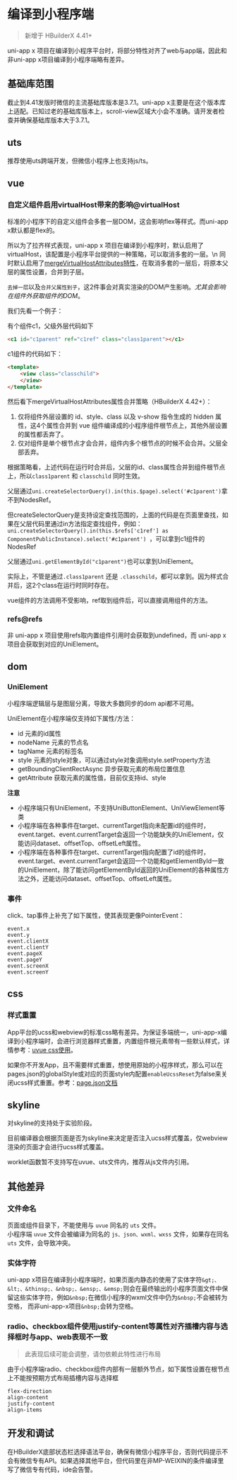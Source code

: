 # 编译到小程序端

> 新增于 HBuilderX 4.41+

uni-app x 项目在编译到小程序平台时，将部分特性对齐了web与app端，因此和非uni-app x项目编译到小程序端略有差异。

## 基础库范围
截止到4.41发版时微信的主流基础库版本是3.7.1。uni-app x主要是在这个版本库上适配。已知过老的基础库版本上，scroll-view区域大小会不准确。请开发者检查并确保基础库版本大于3.7.1。

## uts

推荐使用uts跨端开发，但微信小程序上也支持js/ts。

## vue

### 自定义组件启用virtualHost带来的影响@virtualHost

标准的小程序下的自定义组件会多套一层DOM，这会影响flex等样式。而uni-app x默认都是flex的。

所以为了拉齐样式表现，uni-app x 项目在编译到小程序时，默认启用了virtualHost，该配置是小程序平台提供的一种策略，可以取消多套的一层。\n
同时默认启用了[mergeVirtualHostAttributes特性](https://uniapp.dcloud.net.cn/collocation/manifest.html#mp-weixin)，在取消多套的一层后，将原本父层的属性设置，合并到子层。

`去掉一层`以及`合并父属性到子`，这2件事会对真实渲染的DOM产生影响。*尤其会影响在组件外获取组件的DOM*。

我们先看一个例子：

有个组件c1，父级外层代码如下
```html
<c1 id="c1parent" ref="c1ref" class="class1parent"></c1>
```

c1组件的代码如下：
```html
<template>
    <view class="classchild">
    </view>
</template>
```

然后看下mergeVirtualHostAttributes属性合并策略（HBuilderX 4.42+）：
1. 仅将组件外层设置的 id、style、class 以及 v-show 指令生成的 hidden 属性，这4个属性合并到 vue 组件编译成的小程序组件根节点上，其他外层设置的属性都丢弃了。
2. 仅对组件是单个根节点才会合并，组件内多个根节点的时候不会合并。父层全部丢弃。

根据策略看，上述代码在运行时合并后，父层的id、class属性合并到组件根节点上，所以`class1parent` 和 `classchild` 同时生效。

父层通过`uni.createSelectorQuery().in(this.$page).select('#c1parent')`拿不到NodesRef。

但createSelectorQuery是支持设定查找范围的，上面的代码是在页面里查找，如果在父层代码里通过in方法指定查找组件，例如：`uni.createSelectorQuery().in(this.$refs['c1ref'] as ComponentPublicInstance).select('#c1parent') `，可以拿到c1组件的NodesRef 

父层通过`uni.getElementById("c1parent")`也可以拿到UniElement。

实际上，不管是通过`.class1parent` 还是 `.classchild`，都可以拿到。因为样式合并后，这2个class在运行时同时存在。

vue组件的方法调用不受影响，ref取到组件后，可以直接调用组件的方法。

### refs@refs

非 uni-app x 项目使用refs取内置组件引用时会获取到undefined，而 uni-app x 项目会获取到对应的UniElement。

## dom

### UniElement

小程序端逻辑层与是图层分离，导致大多数同步的dom api都不可用。

UniElement在小程序端仅支持如下属性/方法：

- id 元素的id属性
- nodeName 元素的节点名
- tagName 元素的标签名
- style 元素的style对象，可以通过style对象调用style.setProperty方法
- getBoundingClientRectAsync 异步获取元素的布局位置信息
- getAttribute 获取元素的属性值，目前仅支持id、style

**注意**

- 小程序端只有UniElement，不支持UniButtonElement、UniViewElement等类
- 小程序端在各种事件在target、currentTarget指向未配置id的组件时，event.target、event.currentTarget会返回一个功能缺失的UniElement，仅能访问dataset、offsetTop、offsetLeft属性。
- 小程序端在各种事件在target、currentTarget指向配置了id的组件时，event.target、event.currentTarget会返回一个功能和getElementById一致的UniElement，除了能访问getElementById返回的UniElement的各种属性方法之外，还能访问dataset、offsetTop、offsetLeft属性。

### 事件

click、tap事件上补充了如下属性，使其表现更像PointerEvent：

```
event.x
event.y
event.clientX
event.clientY
event.pageX
event.pageY
event.screenX
event.screenY
```

## css

### 样式重置

App平台的ucss和webview的标准css略有差异。为保证多端统一，uni-app-x编译到小程序端时，会进行浏览器样式重置，内置组件根元素带有一些默认样式，详情参考：[uvue css使用](../css/README.md)。

如果你不开发App，且不需要样式重置，想使用原始的小程序样式，那么可以在pages.json的globalStyle或对应的页面style内配置`enableUcssReset`为false来关闭ucss样式重置。参考：[page.json文档](../collocation/pagesjson.md)

## skyline

对skyline的支持处于实验阶段。

目前编译器会根据页面是否为skyline来决定是否注入ucss样式覆盖，仅webview渲染的页面才会进行ucss样式覆盖。

worklet函数暂不支持写在uvue、uts文件内，推荐从js文件内引用。

## 其他差异

### 文件命名
页面或组件目录下，不能使用与 `uvue` 同名的 `uts` 文件。\
小程序端 `uvue` 文件会被编译为同名的 `js、json、wxml、wxss` 文件，如果存在同名 `uts` 文件，会导致冲突。

### 实体字符

uni-app x项目在编译到小程序端时，如果页面内静态的使用了实体字符`&gt;、&lt;、&thinsp;、&nbsp;、&ensp;、&emsp;`则会在最终输出的小程序页面文件中保留这些实体字符，例如`&nbsp;`在微信小程序的wxml文件中仍为`&nbsp;`不会被转为空格， 而非uni-app-x项目`&nbsp;`会转为空格。

### radio、checkbox组件使用justify-content等属性对齐插槽内容与选择框时与app、web表现不一致

> 此表现后续可能会调整，请勿依赖此特性进行布局

由于小程序端radio、checkbox组件内部有一层额外节点，如下属性设置在根节点上不能按预期方式布局插槽内容与选择框

```
flex-direction
align-content
justify-content
align-items
```

## 开发和调试

在HBuilderX底部状态栏选择语法平台，确保有微信小程序平台，否则代码提示不会有微信专有API。如果选择其他平台，但代码里在非MP-WEIXIN的条件编译里写了微信专有代码，ide会告警。
